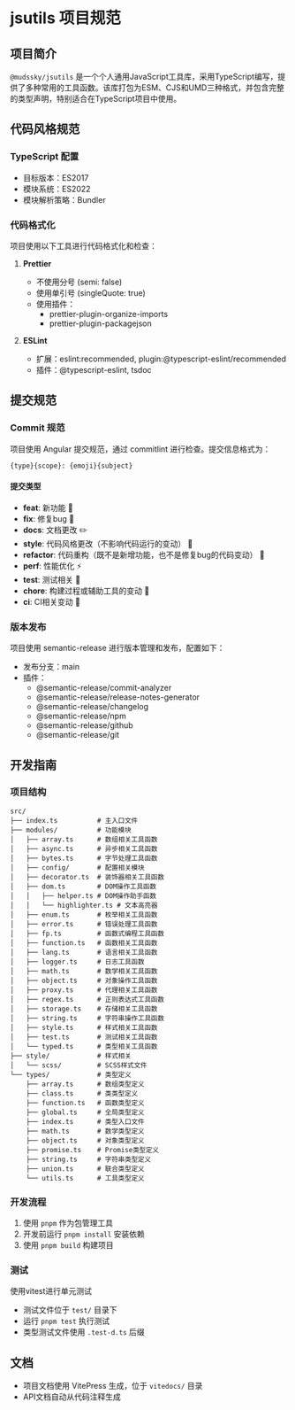 # jsutils 项目规范

## 项目简介

`@mudssky/jsutils` 是一个个人通用JavaScript工具库，采用TypeScript编写，提供了多种常用的工具函数。该库打包为ESM、CJS和UMD三种格式，并包含完整的类型声明，特别适合在TypeScript项目中使用。

## 代码风格规范

### TypeScript 配置

- 目标版本：ES2017
- 模块系统：ES2022
- 模块解析策略：Bundler

### 代码格式化

项目使用以下工具进行代码格式化和检查：

1. **Prettier**
   - 不使用分号 (semi: false)
   - 使用单引号 (singleQuote: true)
   - 使用插件：
     - prettier-plugin-organize-imports
     - prettier-plugin-packagejson

2. **ESLint**
   - 扩展：eslint:recommended, plugin:@typescript-eslint/recommended
   - 插件：@typescript-eslint, tsdoc

## 提交规范

### Commit 规范

项目使用 Angular 提交规范，通过 commitlint 进行检查。提交信息格式为：

```
{type}{scope}: {emoji}{subject}
```

#### 提交类型

- **feat**: 新功能 🎸
- **fix**: 修复bug 🐛
- **docs**: 文档更改 ✏️
- **style**: 代码风格更改（不影响代码运行的变动） 💄
- **refactor**: 代码重构（既不是新增功能，也不是修复bug的代码变动） 🔨
- **perf**: 性能优化 ⚡️
- **test**: 测试相关 💍
- **chore**: 构建过程或辅助工具的变动 🤖
- **ci**: CI相关变动 🎡

### 版本发布

项目使用 semantic-release 进行版本管理和发布，配置如下：

- 发布分支：main
- 插件：
  - @semantic-release/commit-analyzer
  - @semantic-release/release-notes-generator
  - @semantic-release/changelog
  - @semantic-release/npm
  - @semantic-release/github
  - @semantic-release/git

## 开发指南

### 项目结构

```
src/
├── index.ts          # 主入口文件
├── modules/          # 功能模块
│   ├── array.ts      # 数组相关工具函数
│   ├── async.ts      # 异步相关工具函数
│   ├── bytes.ts      # 字节处理工具函数
│   ├── config/       # 配置相关模块
│   ├── decorator.ts  # 装饰器相关工具函数
│   ├── dom.ts        # DOM操作工具函数
│   │   ├── helper.ts # DOM操作助手函数
│   │   └── highlighter.ts # 文本高亮器
│   ├── enum.ts       # 枚举相关工具函数
│   ├── error.ts      # 错误处理工具函数
│   ├── fp.ts         # 函数式编程工具函数
│   ├── function.ts   # 函数相关工具函数
│   ├── lang.ts       # 语言相关工具函数
│   ├── logger.ts     # 日志工具函数
│   ├── math.ts       # 数学相关工具函数
│   ├── object.ts     # 对象操作工具函数
│   ├── proxy.ts      # 代理相关工具函数
│   ├── regex.ts      # 正则表达式工具函数
│   ├── storage.ts    # 存储相关工具函数
│   ├── string.ts     # 字符串操作工具函数
│   ├── style.ts      # 样式相关工具函数
│   ├── test.ts       # 测试相关工具函数
│   └── typed.ts      # 类型相关工具函数
├── style/            # 样式相关
│   └── scss/         # SCSS样式文件
└── types/            # 类型定义
    ├── array.ts      # 数组类型定义
    ├── class.ts      # 类类型定义
    ├── function.ts   # 函数类型定义
    ├── global.ts     # 全局类型定义
    ├── index.ts      # 类型入口文件
    ├── math.ts       # 数学类型定义
    ├── object.ts     # 对象类型定义
    ├── promise.ts    # Promise类型定义
    ├── string.ts     # 字符串类型定义
    ├── union.ts      # 联合类型定义
    └── utils.ts      # 工具类型定义
```

### 开发流程

1. 使用 `pnpm` 作为包管理工具
2. 开发前运行 `pnpm install` 安装依赖
3. 使用 `pnpm build` 构建项目

### 测试

使用vitest进行单元测试

- 测试文件位于 `test/` 目录下
- 运行 `pnpm test` 执行测试
- 类型测试文件使用 `.test-d.ts` 后缀

## 文档

- 项目文档使用 VitePress 生成，位于 `vitedocs/` 目录
- API文档自动从代码注释生成
